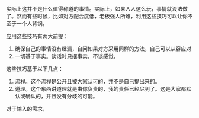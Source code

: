 实际上这并不是什么值得称道的事情。实际上，如果人人这么玩，事情就没法做了。然而有些时候，比如对方配合度低，老板强人所难，利用这些技巧可以让你不至于一个人背锅。

应用这些技巧有两大前提：

1. 确保自己的事情没有纰漏，自问如果对方采用同样的方法，自己可以从容应对
2. 一切基于事实。谈话时只摆事实，不谈感觉。

这些技巧基于以下几点：

1. 流程。这个流程是公开且被大家认可的，并不是自己提出来的。
2. 道理。这个东西讲道理就是由你负责的，我的责任已经尽到了。这是大家都默认或确认的，并且没有分歧的可能。

对于输入的需求，


